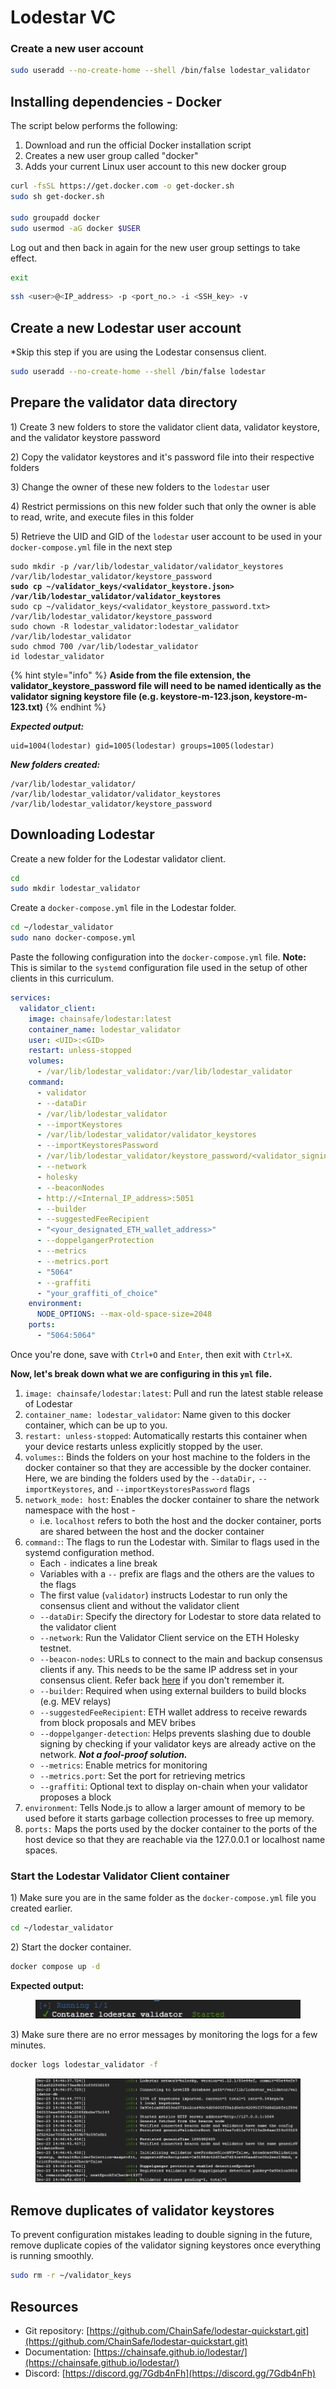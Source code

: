 # Lodestar VC

### Create a new user account

```sh
sudo useradd --no-create-home --shell /bin/false lodestar_validator
```

## Installing dependencies - Docker

The script below performs the following:

1. Download and run the official Docker installation script
2. Creates a new user group called "docker"
3. Adds your current Linux user account to this new docker group

```sh
curl -fsSL https://get.docker.com -o get-docker.sh
sudo sh get-docker.sh

sudo groupadd docker
sudo usermod -aG docker $USER
```

Log out and then back in again for the new user group settings to take effect.

```sh
exit
```

```sh
ssh <user>@<IP_address> -p <port_no.> -i <SSH_key> -v
```

## Create a new Lodestar user account

\*Skip this step if you are using the Lodestar consensus client.

```sh
sudo useradd --no-create-home --shell /bin/false lodestar
```

## Prepare the validator data directory

1\) Create 3 new folders to store the validator client data, validator keystore, and the validator keystore password

2\) Copy the validator keystores and it's password file into their respective folders

3\) Change the owner of these new folders to the `lodestar` user

4\) Restrict permissions on this new folder such that only the owner is able to read, write, and execute files in this folder

5\) Retrieve the UID and GID of the `lodestar` user account to be used in your `docker-compose.yml` file in the next step

<pre class="language-sh"><code class="lang-sh">sudo mkdir -p /var/lib/lodestar_validator/validator_keystores /var/lib/lodestar_validator/keystore_password
<strong>sudo cp ~/validator_keys/&#x3C;validator_keystore.json> /var/lib/lodestar_validator/validator_keystores
</strong>sudo cp ~/validator_keys/&#x3C;validator_keystore_password.txt> /var/lib/lodestar_validator/keystore_password
sudo chown -R lodestar_validator:lodestar_validator /var/lib/lodestar_validator
sudo chmod 700 /var/lib/lodestar_validator
id lodestar_validator
</code></pre>

{% hint style="info" %}
**Aside from the file extension, the validator\_keystore\_password file will need to be named identically as the validator signing keystore file (e.g. keystore-m-123.json, keystore-m-123.txt)**
{% endhint %}

_**Expected output:**_

```
uid=1004(lodestar) gid=1005(lodestar) groups=1005(lodestar)
```

_**New folders created:**_

```
/var/lib/lodestar_validator/
/var/lib/lodestar_validator/validator_keystores
/var/lib/lodestar_validator/keystore_password
```

## Downloading Lodestar

Create a new folder for the Lodestar validator client.&#x20;

```sh
cd
sudo mkdir lodestar_validator
```

Create a `docker-compose.yml` file in the Lodestar folder.

```sh
cd ~/lodestar_validator
sudo nano docker-compose.yml
```

Paste the following configuration into the `docker-compose.yml` file. **Note:** This is similar to the `systemd` configuration file used in the setup of other clients in this curriculum.

```yaml
services:
  validator_client:
    image: chainsafe/lodestar:latest
    container_name: lodestar_validator
    user: <UID>:<GID>
    restart: unless-stopped
    volumes:
      - /var/lib/lodestar_validator:/var/lib/lodestar_validator
    command:
      - validator
      - --dataDir
      - /var/lib/lodestar_validator
      - --importKeystores
      - /var/lib/lodestar_validator/validator_keystores
      - --importKeystoresPassword
      - /var/lib/lodestar_validator/keystore_password/<validator_signing_keystore_password_file_name>.txt
      - --network
      - holesky
      - --beaconNodes
      - http://<Internal_IP_address>:5051
      - --builder
      - --suggestedFeeRecipient
      - "<your_designated_ETH_wallet_address>"
      - --doppelgangerProtection
      - --metrics
      - --metrics.port
      - "5064"
      - --graffiti
      - "your_graffiti_of_choice"
    environment:
      NODE_OPTIONS: --max-old-space-size=2048
    ports:
      - "5064:5064"
```

Once you're done, save with `Ctrl+O` and `Enter`, then exit with `Ctrl+X`.&#x20;

**Now, let's break down what we are configuring in this `yml` file.**

1. `image: chainsafe/lodestar:latest`: Pull and run the latest stable release of Lodestar
2. `container_name: lodestar_validator`: Name given to this docker container, which can be up to you.
3. `restart: unless-stopped`: Automatically restarts this container when your device restarts unless explicitly stopped by the user.
4. `volumes:`: Binds the folders on your host machine to the folders in the docker container so that they are accessible by the docker container. Here, we are binding the folders used by the `--dataDir,` `--importKeystores`, and `--importKeystoresPassword` flags
5. `network_mode: host`: Enables the docker container to share the network namespace with the host -&#x20;
   * i.e. `localhost` refers to both the host and the docker container, ports are shared between the host and the docker container
6. `command:`: The flags to run the Lodestar with. Similar to flags used in the systemd configuration method.
   * Each `-` indicates a line break
   * Variables with a `--` prefix are flags and the others are the values to the flags
   * The first value (`validator`) instructs Lodestar to run only the consensus client and without the validator client&#x20;
   * `--dataDir`: Specify the directory for Lodestar to store data related to the validator client
   * `--network`: Run the Validator Client service on the ETH Holesky testnet.
   * `--beacon-nodes`: URLs to connect to the main and backup consensus clients if any. This needs to be the same IP address set in your consensus client. Refer back [here](../../installing-and-configuring-your-el+cl-clients/set-up-and-configure-consensus-layer-client/) if you don't remember it.&#x20;
   * `--builder`: Required when using external builders to build blocks (e.g. MEV relays)
   * `--suggestedFeeRecipient`: ETH wallet address to receive rewards from block proposals and MEV bribes
   * `--doppelganger-detection`: Helps prevents slashing due to double signing by checking if your validator keys are already active on the network. _**Not a fool-proof solution.**_
   * `--metrics`: Enable metrics for monitoring
   * `--metrics.port`: Set the port for retrieving metrics
   * `--graffiti`: Optional text to display on-chain when your validator proposes a block
7. `environment`: Tells Node.js to allow a larger amount of memory to be used before it starts garbage collection processes to free up memory.
8. `ports:` Maps the ports used by the docker container to the ports of the host device so that they are reachable via the 127.0.0.1  or localhost name spaces.

### Start the Lodestar Validator Client container

1\) Make sure you are in the same folder as the `docker-compose.yml` file you created earlier.

```sh
cd ~/lodestar_validator
```

&#x20;2\) Start the docker container.

```sh
docker compose up -d
```

**Expected output:**

<figure><img src="../../.gitbook/assets/image (7) (1).png" alt=""><figcaption></figcaption></figure>

3\) Make sure there are no error messages by monitoring the logs for a few minutes.

```sh
docker logs lodestar_validator -f
```

<figure><img src="../../.gitbook/assets/image (6) (1) (1).png" alt=""><figcaption></figcaption></figure>

## Remove duplicates of validator keystores

To prevent configuration mistakes leading to double signing in the future, remove duplicate copies of the validator signing keystores once everything is running smoothly.

```sh
sudo rm -r ~/validator_keys
```

## Resources

* Git repository: [https://github.com/ChainSafe/lodestar-quickstart.git](https://github.com/ChainSafe/lodestar-quickstart.git)
* Documentation: [https://chainsafe.github.io/lodestar/](https://chainsafe.github.io/lodestar/)
* Discord: [https://discord.gg/7Gdb4nFh](https://discord.gg/7Gdb4nFh)
